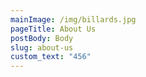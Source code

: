 ```yaml
---
mainImage: /img/billards.jpg
pageTitle: About Us
postBody: Body
slug: about-us
custom_text: "456"
---
```

